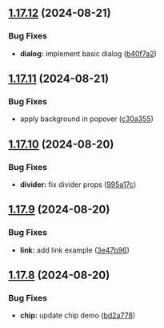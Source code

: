 ## [1.17.12](https://github.com/acronis/ui-component-library/compare/v1.17.11...v1.17.12) (2024-08-21)


### Bug Fixes

* **dialog:** implement basic dialog ([b40f7a2](https://github.com/acronis/ui-component-library/commit/b40f7a2d9bd55d451d2ec355bae16534b1463073))

## [1.17.11](https://github.com/acronis/ui-component-library/compare/v1.17.10...v1.17.11) (2024-08-21)


### Bug Fixes

* apply background in popover ([c30a355](https://github.com/acronis/ui-component-library/commit/c30a3553f1f077c2ceb16eda64404f3971890bc5))

## [1.17.10](https://github.com/acronis/ui-component-library/compare/v1.17.9...v1.17.10) (2024-08-20)


### Bug Fixes

* **divider:** fix divider props ([995a17c](https://github.com/acronis/ui-component-library/commit/995a17cc03c9483a6c59c649b25025717396141c))

## [1.17.9](https://github.com/acronis/ui-component-library/compare/v1.17.8...v1.17.9) (2024-08-20)


### Bug Fixes

* **link:** add link example ([3e47b96](https://github.com/acronis/ui-component-library/commit/3e47b96d510ea5ee21883a33b3555f8659cddf26))

## [1.17.8](https://github.com/acronis/ui-component-library/compare/v1.17.7...v1.17.8) (2024-08-20)


### Bug Fixes

* **chip:** update chip demo ([bd2a778](https://github.com/acronis/ui-component-library/commit/bd2a77806c8f40a5d679175c64f3baa55ce0d640))

